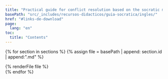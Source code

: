```yaml
---
title: "Practical guide for conflict resolution based on the socratic method"
basePath: "src/_includes/recursos-didacticos/guia-socratica/ingles/"
href: "#links-de-download"
page:
  lang: "en"
toc:
  title: "Contents"
---
```


{% for section in sections %}
{% assign file = basePath | append: section.id | append:".md" %}
<section id="{{ section.id }}">
  {% renderFile file %}
</section>
{% endfor %}
